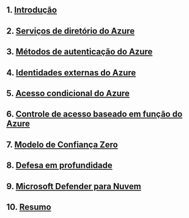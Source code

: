 ## 1. [Introdução](https://learn.microsoft.com/pt-br/training/modules/describe-azure-identity-access-security/1-introduction)

## 2. [Serviços de diretório do Azure](https://learn.microsoft.com/pt-br/training/modules/describe-azure-identity-access-security/2-directory-services)

## 3. [Métodos de autenticação do Azure](https://learn.microsoft.com/pt-br/training/modules/describe-azure-identity-access-security/3-authentication-methods)

## 4. [Identidades externas do Azure](https://learn.microsoft.com/pt-br/training/modules/describe-azure-identity-access-security/4-external-identities)

## 5. [Acesso condicional do Azure](https://learn.microsoft.com/pt-br/training/modules/describe-azure-identity-access-security/5-conditional-access)

## 6. [Controle de acesso baseado em função do Azure](https://learn.microsoft.com/pt-br/training/modules/describe-azure-identity-access-security/6-role-based-access-control)

## 7. [Modelo de Confiança Zero](https://learn.microsoft.com/pt-br/training/modules/describe-azure-identity-access-security/7-describe-zero-trust-model)

## 8. [Defesa em profundidade](https://learn.microsoft.com/pt-br/training/modules/describe-azure-identity-access-security/8-describe-defense-depth)

## 9. [Microsoft Defender para Nuvem](https://learn.microsoft.com/pt-br/training/modules/describe-azure-identity-access-security/9-describe-microsoft-defender-for-cloud)

## 10. [Resumo](https://learn.microsoft.com/pt-br/training/modules/describe-azure-identity-access-security/11-summary)